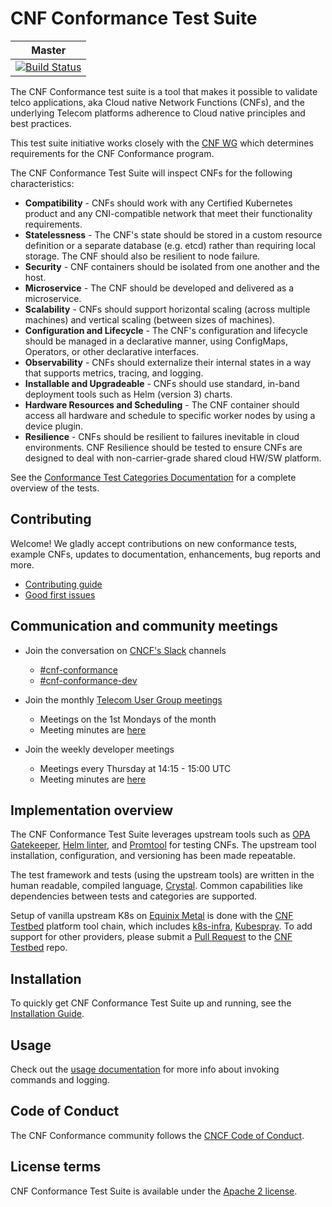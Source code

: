 # CNF Conformance Test Suite
| Master |
|---|
|[![Build Status](https://github.com/cncf/cnf-conformance/workflows/Crystal%20Specs/badge.svg)](https://github.com/cncf/cnf-conformance/actions)|

The CNF Conformance test suite is a tool that makes it possible to validate telco applications, aka Cloud native Network Functions (CNFs), and the underlying Telecom platforms adherence to Cloud native principles and best practices.

This test suite initiative works closely with the [CNF WG](cnf-wg/README.md) which determines requirements for the CNF Conformance program.

The CNF Conformance Test Suite will inspect CNFs for the following characteristics: 
- **Compatibility** - CNFs should work with any Certified Kubernetes product and any CNI-compatible network that meet their functionality requirements.
- **Statelessness** - The CNF's state should be stored in a custom resource definition or a separate database (e.g. etcd) rather than requiring local storage. The CNF should also be resilient to node failure.
- **Security** - CNF containers should be isolated from one another and the host.
- **Microservice** - The CNF should be developed and delivered as a microservice.
- **Scalability** - CNFs should support horizontal scaling (across multiple machines) and vertical scaling (between sizes of machines).
- **Configuration and Lifecycle** - The CNF's configuration and lifecycle should be managed in a declarative manner, using ConfigMaps, Operators, or other declarative interfaces.  
- **Observability** - CNFs should externalize their internal states in a way that supports metrics, tracing, and logging.
- **Installable and Upgradeable** - CNFs should use standard, in-band deployment tools such as Helm (version 3) charts.
- **Hardware Resources and Scheduling** - The CNF container should access all hardware and schedule to specific worker nodes by using a device plugin.
- **Resilience** - CNFs should be resilient to failures inevitable in cloud environments. CNF Resilience should be tested to ensure CNFs are designed to deal with non-carrier-grade shared cloud HW/SW platform.

See the [Conformance Test Categories Documentation](https://github.com/cncf/cnf-conformance/blob/master/TEST-CATEGORIES.md) for a complete overview of the tests.

## Contributing

Welcome! We gladly accept contributions on new conformance tests, example CNFs, updates to documentation, enhancements, bug reports and more.
- [Contributing guide](https://github.com/cncf/cnf-conformance/blob/master/CONTRIBUTING.md)
- [Good first issues](https://github.com/cncf/cnf-conformance/issues?q=is%3Aissue+is%3Aopen+label%3A%22good+first+issue%22)

## Communication and community meetings

- Join the conversation on [CNCF's Slack](https://slack.cncf.io/) channels
    - [#cnf-conformance](https://cloud-native.slack.com/archives/CV69TQW7Q)  
    - [#cnf-conformance-dev](https://cloud-native.slack.com/archives/C014TNCEX8R)
    
- Join the monthly [Telecom User Group meetings](https://github.com/cncf/telecom-user-group#meeting-time) 
    - Meetings on the 1st Mondays of the month 
    - Meeting minutes are [here](https://docs.google.com/document/d/1yhtI7aiwpdAiRBKyUX6mOJDHAbjOog2mI4Ur2k27D7s/edit) 
    
- Join the weekly developer meetings 
    - Meetings every Thursday at 14:15 - 15:00 UTC
    - Meeting minutes are [here](https://docs.google.com/document/d/1IbrgjqIkOCvrrSG0DRE6X62UUZpBq-818Mn8q0nkkd0/edit)

## Implementation overview

The CNF Conformance Test Suite leverages upstream tools such as [OPA Gatekeeper](https://github.com/open-policy-agent/gatekeeper), [Helm linter](https://github.com/helm/chart-testing), and [Promtool](https://prometheus.io/docs/prometheus/latest/configuration/unit_testing_rules/) for testing CNFs. The upstream tool installation, configuration, and versioning has been made repeatable.

The test framework and tests (using the upstream tools) are written in the human readable, compiled language, [Crystal](https://crystal-lang.org/). Common capabilities like dependencies between tests and categories are supported.

Setup of vanilla upstream K8s on [Equinix Metal](https://metal.equinix.com/) is done with the [CNF Testbed](https://github.com/cncf/cnf-testbed/) platform tool chain, which includes [k8s-infra](https://github.com/crosscloudci/k8s-infra), [Kubespray](https://kubespray.io/). To add support for other providers, please submit a [Pull Request](https://github.com/cncf/cnf-testbed/pulls) to the [CNF Testbed](https://github.com/cncf/cnf-testbed/) repo.


## Installation

To quickly get CNF Conformance Test Suite up and running, see the [Installation Guide](INSTALL.md). 

## Usage

Check out the [usage documentation](https://github.com/cncf/cnf-conformance/blob/master/USAGE.md) for more info about invoking commands and logging.

## Code of Conduct

The CNF Conformance community follows the [CNCF Code of Conduct](https://github.com/cncf/foundation/blob/master/code-of-conduct.md).

## License terms

CNF Conformance Test Suite is available under the [Apache 2 license](https://github.com/cncf/cnf-conformance/blob/master/LICENSE).
